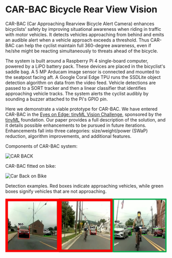 # CAR-BAC Bicycle Rear View Vision

CAR-BAC (Car Approaching Rearview Bicycle Alert Camera) enhances bicyclists' safety by improving situational awareness when riding in traffic with motor vehicles. It detects vehicles approaching from behind and emits an audible alert when a vehicle approach exceeds a threshold. Thus CAR-BAC can help the cyclist maintain full 360-degree awareness, even if he/she might be reacting simultaneously to threats ahead of the bicycle.

The system is built around a Raspberry Pi 4 single-board computer, powered by a LiPO battery pack. These devices are placed in the bicyclist's saddle bag. A 5 MP Arducam image sensor is connected and mounted to the seatpost facing aft. A Google Coral Edge TPU runs the SSDLite object detection algorithm on data from the video feed. Vehicle detections are passed to a SORT tracker and then a linear classifier that identifies approaching vehicle tracks. The system alerts the cyclist audibly by sounding a buzzer attached to the Pi's GPIO pin.

Here we demonstrate a viable prototype for CAR-BAC. We have entered CAR-BAC in the [Eyes on Edge: tinyML Vision Challenge](https://www.hackster.io/contests/tinyml-vision), sponsored by the [tinyML](https://www.tinyml.org/) foundation. Our paper provides a full description of the solution, and it details possible enhancements to be pursued in future iterations. Enhancements fall into three categories: size/weight/power (SWaP) reduction, algorithm improvements, and additional features.

Components of CAR-BAC system:

![CAR BACK](https://user-images.githubusercontent.com/11370301/132293023-93656827-e750-4b45-a76b-27e16b1296c9.png)

CAR-BAC fitted on bike:

![Car Back on Bike](https://user-images.githubusercontent.com/11370301/132380344-f09759d8-1d35-4645-9d0a-329aee967107.png)

Detection examples. Red boxes indicate approaching vehicles, while green boxes signify vehicles that are not approaching.

![Detection examples](https://raw.githubusercontent.com/Bethesda-AI-Projects-Lab/bicycle_vision/main/photos/three_stills_with_detects.jpg)

